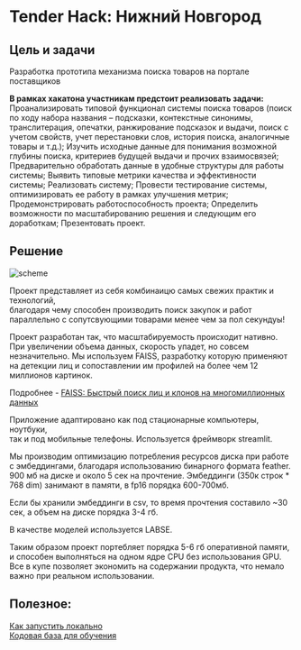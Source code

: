 # Tender Hack: Нижний Новгород
## Цель и задачи

Разработка прототипа механизма поиска товаров на портале поставщиков

**В рамках хакатона участникам предстоит реализовать задачи:**
Проанализировать типовой функционал системы поиска товаров (поиск по ходу набора названия – подсказки, контекстные синонимы, транслитерация, опечатки, ранжирование подсказок и выдачи, поиск с учетом свойств, учет перестановки слов, история поиска, аналогичные товары и т.д.);
Изучить исходные данные для понимания возможной глубины поиска, критериев будущей выдачи и прочих взаимосвязей;
Предварительно обработать данные в удобные структуры для работы системы;
Выявить типовые метрики качества и эффективности системы;
Реализовать систему;
Провести тестирование системы, оптимизировать ее работу в рамках улучшения метрик;
Продемонстрировать работоспособность проекта;
Определить возможности по масштабированию решения и следующим его доработкам;
Презентовать проект.

## Решение

![scheme](https://github.com/DeevsTheBest/TenderHack/blob/master/images/photo_2022-10-23_16-52-30.jpg)

Проект представляет из себя комбинаицю самых свежих практик и технологий,\
благодаря чему способен производить поиск закупок и работ параллельно с сопутсвующими товарами менее чем за пол секундуы!

Проект разработан так, что масштабируемость происходит нативно. При увеличении объема данных, скорость упадет, но совсем незначительно. Мы используем FAISS, разработку которую применяют на детекции лиц и сопоставлении им профилей на более чем 12 миллионов картинок.

Подробнее - [FAISS: Быстрый поиск лиц и клонов на многомиллионных данных](https://habr.com/ru/company/dentsuRU/blog/509204/)

Приложение адаптировано как под стационарные компьютеры, ноутбуки,\
так и под мобильные телефоны. Используется фреймворк streamlit.

Мы производим оптимизацию потребления ресурсов диска при работе с эмбеддингами, благодаря использованию бинарного формата feather. 900 мб на диске и около 5 сек на прочтение. Эмбеддинги (350к строк * 768 dim) занимают в памяти, в fp16 порядка 600-700мб.

Если бы хранили эмбеддинги в csv, то время прочтения составило ~30 сек, а объем на диске порядка 3-4 гб.

В качестве моделей используется LABSE.

Таким образом проект портебляет порядка 5-6 гб оперативной памяти, и способен выполняться на одном ядре CPU без использования GPU. Все в купе позволяет экономить на содержании продукта, что немало важно при реальном использовании.


## Полезное:
[Как запустить локально](https://github.com/DeevsTheBest/TenderHack/tree/master/streamlit-app)\
[Кодовая база для обучения](https://github.com/DeevsTheBest/TenderHack/tree/master/notebooks)
